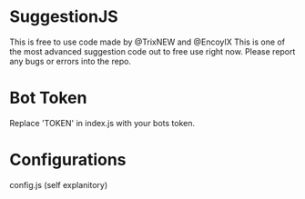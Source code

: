 # SuggestionJS
This is free to use code made by @TrixNEW and @EncoyIX
This is one of the most advanced suggestion code out to free use right now.
Please report any bugs or errors into the repo.

# Bot Token
Replace 'TOKEN' in index.js with your bots token.
  
# Configurations
config.js (self explanitory)
